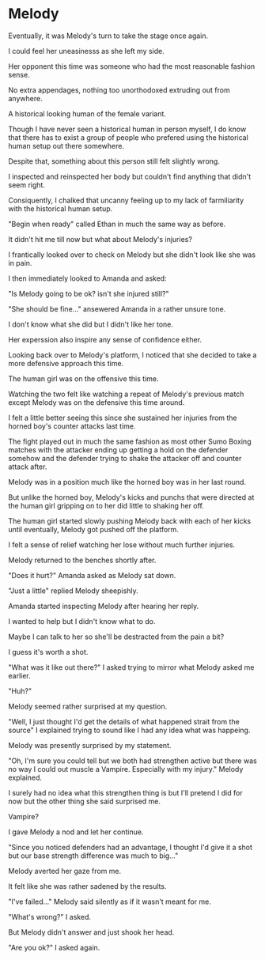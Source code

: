 # Melody

Eventually, it was Melody's turn to take the stage once again.

I could feel her uneasinesss as she left my side.

Her opponent this time was someone who had the most reasonable fashion sense. 

No extra appendages, nothing too unorthodoxed extruding out from anywhere.

A historical looking human of the female variant. 

Though I have never seen a historical human in person myself, I do know that there has to exist a group of people who prefered using the historical human setup out there somewhere. 

Despite that, something about this person still felt slightly wrong. 

I inspected and reinspected her body but couldn't find anything that didn't seem right. 

Consiquently, I chalked that uncanny feeling up to my lack of farmiliarity with the historical human setup.

"Begin when ready" called Ethan in much the same way as before.

It didn't hit me till now but what about Melody's injuries?

I frantically looked over to check on Melody but she didn't look like she was in pain.

I then immediately looked to Amanda and asked:

"Is Melody going to be ok? isn't she injured still?"

"She should be fine..." ansewered Amanda in a rather unsure tone.

I don't know what she did but I didn't like her tone.

Her experssion also inspire any sense of confidence either. 

Looking back over to Melody's platform, I noticed that she decided to take a more defensive approach this time.

The human girl was on the offensive this time. 

Watching the two felt like watching a repeat of Melody's previous match except Melody was on the defensive this time around.

I felt a little better seeing this since she sustained her injuries from the horned boy's counter attacks last time.

The fight played out in much the same fashion as most other Sumo Boxing matches with the attacker ending up getting a hold on the defender somehow and the defender trying to shake the attacker off and counter attack after.

Melody was in a position much like the horned boy was in her last round.

But unlike the horned boy, Melody's kicks and punchs that were directed at the human girl gripping on to her did little to shaking her off.

The human girl started slowly pushing Melody back with each of her kicks until eventually, Melody got pushed off the platform.

I felt a sense of relief watching her lose without much further injuries.

Melody returned to the benches shortly after.

"Does it hurt?" Amanda asked as Melody sat down.

"Just a little" replied Melody sheepishly.

Amanda started inspecting Melody after hearing her reply.

I wanted to help but I didn't know what to do.

Maybe I can talk to her so she'll be destracted from the pain a bit?

I guess it's worth a shot. 

"What was it like out there?" I asked trying to mirror what Melody asked me earlier.

"Huh?"

Melody seemed rather surprised at my question.

"Well, I just thought I'd get the details of what happened strait from the source" I explained trying to sound like I had any idea what was happeing.

Melody was presently surprised by my statement. 

"Oh, I'm sure you could tell but we both had strengthen active but there was no way I could out muscle a Vampire. Especially with my injury." Melody explained. 

I surely had no idea what this strengthen thing is but I'll pretend I did for now but the other thing she said surprised me.

Vampire?

I gave Melody a nod and let her continue.

"Since you noticed defenders had an advantage, I thought I'd give it a shot but our base strength difference was much to big..."

Melody averted her gaze from me.

It felt like she was rather sadened by the results.

"I've failed..." Melody said silently as if it wasn't meant for me.

"What's wrong?" I asked.

But Melody didn't answer and just shook her head.

"Are you ok?" I asked again.


